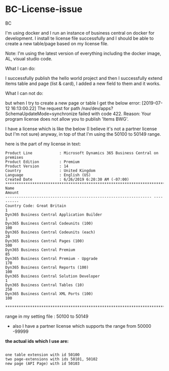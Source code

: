 # BC-License-issue
BC

I'm using docker and I run an instance of business central on docker for development.
I install te license file successfully and I should be able to create a new table/page based on my license file.

Note:
I'm using the latest version of everything including the docker image, AL, visual studio code.

What I can do:

I successfully publish the hello world project and then I successfully extend items table and page (list & card), I added a new field to them and it works.

What I can not do:

but when I try to create a new page or table I get the below error:
[2019-07-12 16:13:00.22] The request for path /nav/dev/apps?SchemaUpdateMode=synchronize failed with code 422. Reason: Your program license does not allow you to publish 'Items BWG'.



I have a license which is like the below (I believe it's not a partner license but I'm not sure)
anyway, in top of that I'm using the 50100 to 50149 range.

here is the part of my license in text:


```
Product Line            : Microsoft Dynamics 365 Business Central on premises
Product Edition         : Premium
Product Version	        : 14
Country                 : United Kingdom
Language                : English (US)
Created Date            : 6/26/2019 6:20:30 AM (-07:00)
****************************************************************************
Name                                                                  Amount
----------------------------------------------------------------- ----------
Country Code: Great Britain                                                1
Dyn365 Business Central Application Builder                                1
Dyn365 Business Central Codeunits (100)                                  100
Dyn365 Business Central Codeunits (each)                                  20
Dyn365 Business Central Pages (100)                                      500
Dyn365 Business Central Premium                                           85
Dyn365 Business Central Premium - Upgrade                                170
Dyn365 Business Central Reports (100)                                    100
Dyn365 Business Central Solution Developer                                 1
Dyn365 Business Central Tables (10)                                      250
Dyn365 Business Central XML Ports (100)                                  100

****************************************************************************

```



range in my setting file : 50100 to 50149 

* also I have a partner license which supports the range from 50000 -99999

**the actual ids which I use are:**
```

one table extension with id 50100
two page-extensions with ids 50101, 50102
new page (API Page) with id 50103
```

